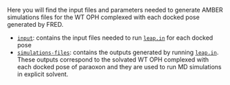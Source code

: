 Here you will find the input files and parameters needed to generate AMBER simulations files for the WT OPH complexed with each docked pose generated by FRED.

- [`input`](input): contains the input files needed to run [`leap.in`](leap.in) for each docked pose
- [`simulations-files`](simulations-files): contains the outputs generated by running [`leap.in`](leap.in). These outputs correspond to the solvated WT OPH complexed with each docked pose of paraoxon and they are used to run MD simulations in explicit solvent.
